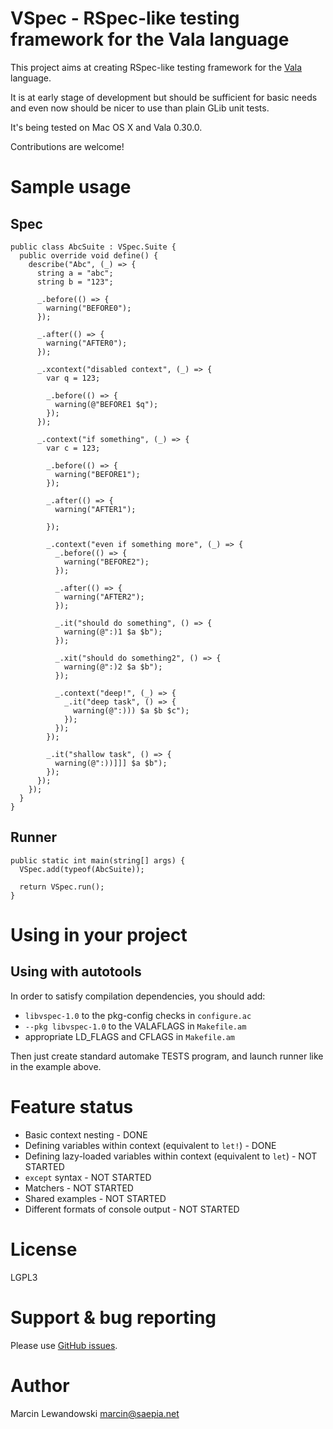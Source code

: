 # VSpec - RSpec-like testing framework for the Vala language

This project aims at creating RSpec-like testing framework for the
[Vala](http://live.gnome.org/Vala) language.

It is at early stage of development but should be sufficient for basic needs
and even now should be nicer to use than plain GLib unit tests.

It's being tested on Mac OS X and Vala 0.30.0.

Contributions are welcome!

# Sample usage

## Spec

```vala
public class AbcSuite : VSpec.Suite {
  public override void define() {
    describe("Abc", (_) => {
      string a = "abc";
      string b = "123";

      _.before(() => {
        warning("BEFORE0");
      });

      _.after(() => {
        warning("AFTER0");
      });

      _.xcontext("disabled context", (_) => {
        var q = 123;

        _.before(() => {
          warning(@"BEFORE1 $q");
        });
      });

      _.context("if something", (_) => {
        var c = 123;

        _.before(() => {
          warning("BEFORE1");
        });

        _.after(() => {
          warning("AFTER1");

        });

        _.context("even if something more", (_) => {
          _.before(() => {
            warning("BEFORE2");
          });

          _.after(() => {
            warning("AFTER2");
          });

          _.it("should do something", () => {
            warning(@":)1 $a $b");
          });

          _.xit("should do something2", () => {
            warning(@":)2 $a $b");
          });

          _.context("deep!", (_) => {
            _.it("deep task", () => {
              warning(@":))) $a $b $c");
            });
          });
        });

        _.it("shallow task", () => {
          warning(@":))]]] $a $b");
        });
      });
    });
  }
}
```

## Runner

```vala
public static int main(string[] args) {
  VSpec.add(typeof(AbcSuite));

  return VSpec.run();
}
```

# Using in your project

## Using with autotools

In order to satisfy compilation dependencies, you should add:

* `libvspec-1.0` to the pkg-config checks in `configure.ac`
* `--pkg libvspec-1.0` to the VALAFLAGS in `Makefile.am`
* appropriate LD_FLAGS and CFLAGS in `Makefile.am`

Then just create standard automake TESTS program, and launch runner like in the
example above.

# Feature status

* Basic context nesting - DONE
* Defining variables within context (equivalent to `let!`) - DONE
* Defining lazy-loaded variables within context (equivalent to `let`) - NOT STARTED
* `except` syntax - NOT STARTED
* Matchers - NOT STARTED
* Shared examples - NOT STARTED
* Different formats of console output - NOT STARTED

# License

LGPL3

# Support & bug reporting

Please use [GitHub issues](https://github.com/mspanc/vspec/issues).

# Author

Marcin Lewandowski <marcin@saepia.net>
